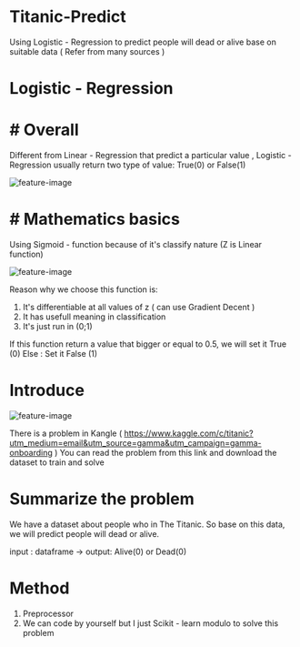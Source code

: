 # Titanic-Predict

Using Logistic - Regression to predict people will dead or alive base on suitable data ( Refer from many sources )

# Logistic - Regression

# # Overall

Different from Linear - Regression that predict a particular value , Logistic - Regression usually return two type of value: True(0) or False(1)

![feature-image](https://miro.medium.com/max/875/1*cgdHP--EdMXJDwCcZSUGfw.png)

# # Mathematics basics

Using Sigmoid - function because of it's classify nature (Z is Linear function)

![feature-image](https://qph.cf2.quoracdn.net/main-qimg-6ab7369356c16f17ac39fbb83d5d56c1)

Reason why we choose this function is:
1. It's differentiable at all values of z ( can use Gradient Decent )
2. It has usefull meaning in classification
3. It's just run in (0;1)

If this function return a value that bigger or equal to 0.5, we will set it True (0)
Else : Set it False (1)



# Introduce 

![feature-image](https://cdn.britannica.com/72/153172-050-EB2F2D95/Titanic.jpg)

There is a problem in Kangle ( https://www.kaggle.com/c/titanic?utm_medium=email&utm_source=gamma&utm_campaign=gamma-onboarding )
You can read the problem from this link and download the dataset to train and solve

# Summarize the problem

We have a dataset about people who in The Titanic. So base on this data, we will predict people will dead or alive.

input : dataframe -> output: Alive(0) or Dead(0)

# Method
1. Preprocessor
2. We can code by yourself but I just Scikit - learn modulo to solve this problem
